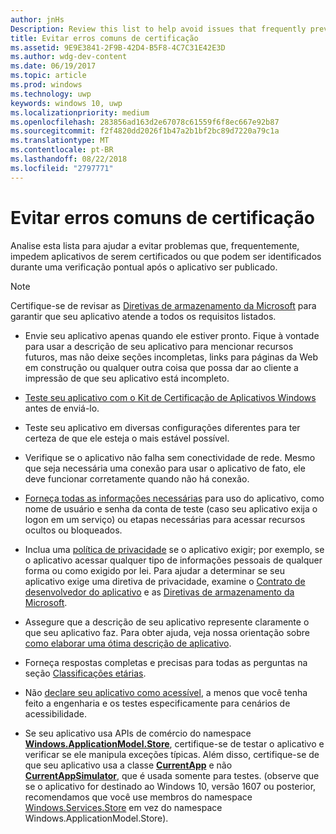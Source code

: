 ```yaml
---
author: jnHs
Description: Review this list to help avoid issues that frequently prevent apps from getting certified, or that might be identified during a spot check after the app is published.
title: Evitar erros comuns de certificação
ms.assetid: 9E9E3841-2F9B-42D4-B5F8-4C7C31E42E3D
ms.author: wdg-dev-content
ms.date: 06/19/2017
ms.topic: article
ms.prod: windows
ms.technology: uwp
keywords: windows 10, uwp
ms.localizationpriority: medium
ms.openlocfilehash: 283856ad163d2e67078c61559f6f8ec667e92b87
ms.sourcegitcommit: f2f4820dd2026f1b47a2b1bf2bc89d7220a79c1a
ms.translationtype: MT
ms.contentlocale: pt-BR
ms.lasthandoff: 08/22/2018
ms.locfileid: "2797771"
---
```

# <a name="avoid-common-certification-failures"></a>Evitar erros comuns de certificação


Analise esta lista para ajudar a evitar problemas que, frequentemente, impedem aplicativos de serem certificados ou que podem ser identificados durante uma verificação pontual após o aplicativo ser publicado.

> [!NOTE]
> Certifique-se de revisar as [Diretivas de armazenamento da Microsoft](https://docs.microsoft.com/legal/windows/agreements/store-policies) para garantir que seu aplicativo atende a todos os requisitos listados.

-   Envie seu aplicativo apenas quando ele estiver pronto. Fique à vontade para usar a descrição de seu aplicativo para mencionar recursos futuros, mas não deixe seções incompletas, links para páginas da Web em construção ou qualquer outra coisa que possa dar ao cliente a impressão de que seu aplicativo está incompleto.

-   [Teste seu aplicativo com o Kit de Certificação de Aplicativos Windows](../debug-test-perf/windows-app-certification-kit.md) antes de enviá-lo.

-   Teste seu aplicativo em diversas configurações diferentes para ter certeza de que ele esteja o mais estável possível.

-   Verifique se o aplicativo não falha sem conectividade de rede. Mesmo que seja necessária uma conexão para usar o aplicativo de fato, ele deve funcionar corretamente quando não há conexão.

-   [Forneça todas as informações necessárias](notes-for-certification.md) para uso do aplicativo, como nome de usuário e senha da conta de teste (caso seu aplicativo exija o logon em um serviço) ou etapas necessárias para acessar recursos ocultos ou bloqueados.

-   Inclua uma [política de privacidade](create-app-store-listings.md#privacy-policy) se o aplicativo exigir; por exemplo, se o aplicativo acessar qualquer tipo de informações pessoais de qualquer forma ou como exigido por lei. Para ajudar a determinar se seu aplicativo exige uma diretiva de privacidade, examine o [Contrato de desenvolvedor do aplicativo](https://docs.microsoft.com/legal/windows/agreements/app-developer-agreement) e as [Diretivas de armazenamento da Microsoft](https://docs.microsoft.com/legal/windows/agreements/store-policies).

-   Assegure que a descrição de seu aplicativo represente claramente o que seu aplicativo faz. Para obter ajuda, veja nossa orientação sobre [como elaborar uma ótima descrição de aplicativo](write-a-great-app-description.md).

-   Forneça respostas completas e precisas para todas as perguntas na seção [Classificações etárias](age-ratings.md).

-   Não [declare seu aplicativo como acessível](app-declarations.md#this-app-has-been-tested-to-meet-accessibility-guidelines), a menos que você tenha feito a engenharia e os testes especificamente para cenários de acessibilidade.

-   Se seu aplicativo usa APIs de comércio do namespace [**Windows.ApplicationModel.Store**](https://docs.microsoft.com/uwp/api/Windows.ApplicationModel.Store), certifique-se de testar o aplicativo e verificar se ele manipula exceções típicas. Além disso, certifique-se de que seu aplicativo usa a classe [**CurrentApp**](https://docs.microsoft.com/uwp/api/Windows.ApplicationModel.Store.CurrentApp) e não [**CurrentAppSimulator**](https://docs.microsoft.com/uwp/api/Windows.ApplicationModel.Store.CurrentAppSimulator), que é usada somente para testes. (observe que se o aplicativo for destinado ao Windows 10, versão 1607 ou posterior, recomendamos que você use membros do namespace [Windows.Services.Store](https://docs.microsoft.com/uwp/api/windows.services.store) em vez do namespace Windows.ApplicationModel.Store).


 

 




